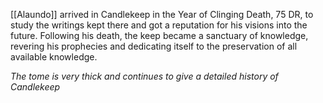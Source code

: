 [[Alaundo]] arrived in Candlekeep in the Year of Clinging Death, 75 DR, to study the writings kept there and got a reputation for his visions into the future. Following his death, the keep became a sanctuary of knowledge, revering his prophecies and dedicating itself to the preservation of all available knowledge.

*The tome is very thick and continues to give a detailed history of Candlekeep*